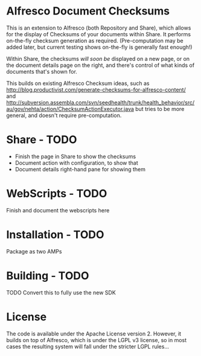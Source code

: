 Alfresco Document Checksums
===========================

This is an extension to Alfresco (both Repository and Share), which allows
for the display of Checksums of your documents within Share. It performs
on-the-fly checksum generation as required. (Pre-computation may be added
later, but current testing shows on-the-fly is generally fast enough!)

Within Share, the checksums *will soon be* displayed on a new page, or
on the document details page on the right, and there's control of what kinds 
of documents that's shown for.

This builds on existing Alfresco Checksum ideas, such as
http://blog.productivist.com/generate-checksums-for-alfresco-content/ and
http://subversion.assembla.com/svn/seedhealth/trunk/health_behavior/src/au/gov/nehta/action/ChecksumActionExecutor.java
but tries to be more general, and doesn't require pre-computation.

Share - TODO
============
 * Finish the page in Share to show the checksums
 * Document action with configuration, to show that
 * Document details right-hand pane for showing them

WebScripts - TODO
=================
Finish and document the webscripts here

Installation - TODO
===================
Package as two AMPs

Building - TODO
===============
TODO Convert this to fully use the new SDK

License
=======
The code is available under the Apache License version 2. However, it builds
on top of Alfresco, which is under the LGPL v3 license, so in most cases
the resulting system will fall under the stricter LGPL rules...
